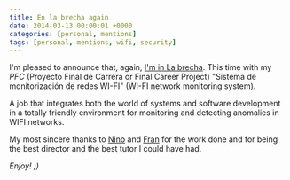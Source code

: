 ```yaml
---
title: En la brecha again
date: 2014-03-13 00:00:01 +0000
categories: [personal, mentions]
tags: [personal, mentions, wifi, security]
---
```


I'm pleased to announce that, again, [I'm in La brecha](http://psi-udc.blogspot.com/2011/02/bloqueos-internet-que-hacemos.html).
This time with my _PFC_ (Proyecto Final de Carrera or Final Career Project) "Sistema de monitorización de redes WI-FI" (WI-FI network monitoring system).

A job that integrates both the world of systems and software development in a totally friendly environment for monitoring and detecting anomalies in WIFI networks.

My most sincere thanks to [Nino](linkedin.com/in/antonino-santos-del-riego-8b6975108) and [Fran](linkedin.com/in/francisco-javier-novoa-de-manuel-62517b29) for the work done and for being the best director and the best tutor I could have had.

_Enjoy! ;)_

